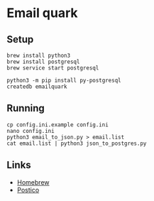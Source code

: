 # Email quark

## Setup

    brew install python3
    brew install postgresql
    brew service start postgresql

    python3 -m pip install py-postgresql
    createdb emailquark

## Running

    cp config.ini.example config.ini
    nano config.ini
    python3 email_to_json.py > email.list
    cat email.list | python3 json_to_postgres.py

## Links

 - [Homebrew](http://brew.sh/)
 - [Postico](https://eggerapps.at/postico/)
